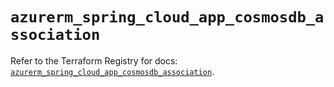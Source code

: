 # `azurerm_spring_cloud_app_cosmosdb_association`

Refer to the Terraform Registry for docs: [`azurerm_spring_cloud_app_cosmosdb_association`](https://registry.terraform.io/providers/hashicorp/azurerm/4.49.0/docs/resources/spring_cloud_app_cosmosdb_association).
